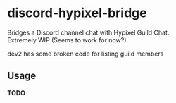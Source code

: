 # discord-hypixel-bridge
Bridges a Discord channel chat with Hypixel Guild Chat.  
Extremely WIP (Seems to work for now?).

dev2 has some broken code for listing guild members

## Usage
**TODO**
